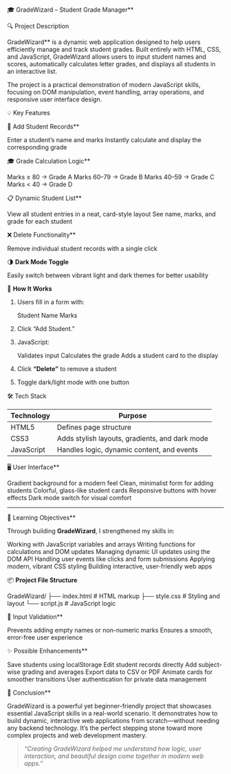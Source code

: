  🎓 GradeWizard – Student Grade Manager**

🔍 Project Description

GradeWizard** is a dynamic web application designed to help users efficiently manage and track student grades. Built entirely with HTML, CSS, and JavaScript, GradeWizard allows users to input student names and scores, automatically calculates letter grades, and displays all students in an interactive list.

The project is a practical demonstration of modern JavaScript skills, focusing on DOM manipulation, event handling, array operations, and responsive user interface design.


💡 Key Features

 📝 Add Student Records**

  Enter a student’s name and marks
  Instantly calculate and display the corresponding grade

🎓 Grade Calculation Logic**

Marks ≥ 80 → Grade A
Marks 60–79 → Grade B
Marks 40–59 → Grade C
Marks < 40 → Grade D

 📋 Dynamic Student List**

   View all student entries in a neat, card-style layout
   See name, marks, and grade for each student

❌ Delete Functionality**

   Remove individual student records with a single click

🌗 **Dark Mode Toggle**

   Easily switch between vibrant light and dark themes for better usability



🚀 **How It Works**

1. Users fill in a form with:

    Student Name
    Marks
2. Click “Add Student.”
3. JavaScript:

    Validates input
    Calculates the grade
    Adds a student card to the display
4. Click **“Delete”** to remove a student
5. Toggle dark/light mode with one button



 🛠️ Tech Stack

| Technology | Purpose                                        |
| ---------- | ---------------------------------------------- |
| HTML5      | Defines page structure                         |
| CSS3       | Adds stylish layouts, gradients, and dark mode |
| JavaScript | Handles logic, dynamic content, and events     |



 🖥️ User Interface**

Gradient background for a modern feel
 Clean, minimalist form for adding students
 Colorful, glass-like student cards
 Responsive buttons with hover effects
 Dark mode switch for visual comfort

---

🎯 Learning Objectives**

Through building **GradeWizard**, I strengthened my skills in:

 Working with JavaScript variables and arrays
 Writing functions for calculations and DOM updates
 Managing dynamic UI updates using the DOM API
 Handling user events like clicks and form submissions
 Applying modern, vibrant CSS styling
 Building interactive, user-friendly web apps



 📦 **Project File Structure**


GradeWizard/
├── index.html      # HTML markup
├── style.css       # Styling and layout
└── script.js       # JavaScript logic




🔐 Input Validation**

Prevents adding empty names or non-numeric marks
Ensures a smooth, error-free user experience


✨ Possible Enhancements**

Save students using localStorage
Edit student records directly
Add subject-wise grading and averages
Export data to CSV or PDF
Animate cards for smoother transitions
User authentication for private data management



 📜 Conclusion**

GradeWizard is a powerful yet beginner-friendly project that showcases essential JavaScript skills in a real-world scenario. It demonstrates how to build dynamic, interactive web applications from scratch—without needing any backend technology. It’s the perfect stepping stone toward more complex projects and web development mastery.

> *“Creating GradeWizard helped me understand how logic, user interaction, and beautiful design come together in modern web apps.”*







